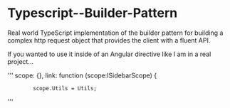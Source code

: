# Typescript--Builder-Pattern
Real world TypeScript implementation of the builder pattern for building a complex http request object that provides the client with a fluent API.

If you wanted to use it inside of an Angular directive like I am in a real project...

'''
scope: {},
        link: function (scope:ISidebarScope) {

            scope.Utils = Utils;

'''